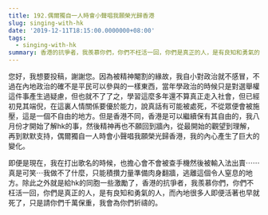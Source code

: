 ```yaml
---
title: 192.偶爾獨自一人時會小聲唱我願榮光歸香港
slug: singing-with-hk
date: '2019-12-11T18:15:00.0000000+08:00'
tags:
  - singing-with-hk
summary: 香港的抗爭者，我羨慕你們，你們不枉活一回，你們是真正的人，是有良知和勇氣的人
---
```

您好，我想要投稿，謝謝您。因為被精神閹割的緣故，我自小對政治就不感冒，不過在內地政治的確不是平民可以參與的一樣東西，當年學政治的時候只是對選舉權這件事產生過疑慮，但也就不了了之，學習這麼多年還不算真正走入社會，但已經初見其端倪，在這裏人情關係要優於能力，說真話有可能被處死，不從眾便會被施壓，這是一個不自由的地方。但是香港不同，香港是可以繼續保有其自由的，我八月份才開始了解hk的事，然後精神再也不願回到牆內，從最開始的觀望到理解，再到默默支持，偶爾獨自一人時會小聲唱我願榮光歸香港，我的內心產生了巨大的變化。



即便是現在，我在打出歌名的時候，也擔心會不會被查手機然後被輸入法出賣⋯⋯真是可笑⋯我做不了什麼，只能積攢力量準備肉身翻牆，逃離這個令人窒息的地方。除此之外就是給hk的同胞一些激勵了，香港的抗爭者，我羨慕你們，你們不枉活一回，你們是真正的人，是有良知和勇氣的人，而內地很多人即便活著也早就死了，只是請你們千萬保重，我會為你們祈禱的。
